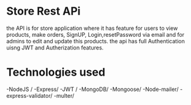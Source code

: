 # Store Rest APi

the API is for store application where it has feature for users to view products, make orders, SignUP, Login,resetPassword via email and for admins to edit and update this products. the api has full Authentication uisng JWT
and Autherization features.

# Technologies used

-NodeJS /
-Express/
-JWT /
-MongoDB/
-Mongoose/
-Node-mailer/
-express-validator/
-multer/
